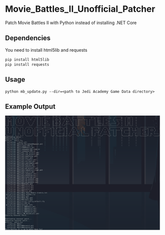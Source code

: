# Movie_Battles_II_Unofficial_Patcher
Patch Movie Battles II with Python instead of installing .NET Core

## Dependencies
You need to install html5lib and requests
 ```
 pip install html5lib
 pip install requests
 ```

## Usage
```
python mb_update.py --dir=<path to Jedi Academy Game Data directory>
```

## Example Output
![Output](./doc/mb_uo_patcher.png "Output")
